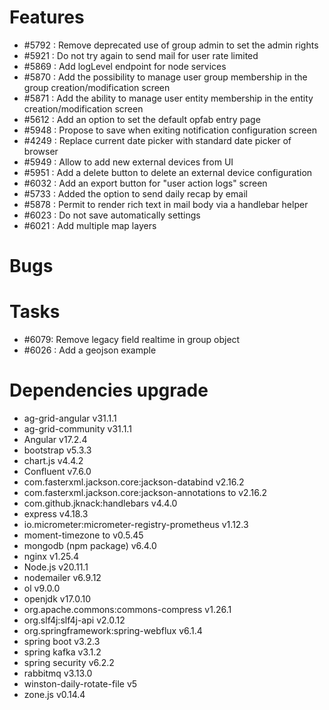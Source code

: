 
# Features

- #5792 : Remove deprecated use of group admin to set the admin rights
- #5921 : Do not try again to send mail for user rate limited
- #5869 : Add logLevel endpoint for node services
- #5870 : Add the possibility to manage user group membership in the group creation/modification screen
- #5871 : Add the ability to manage user entity membership in the entity creation/modification screen
- #5612 : Add an option to set the default opfab entry page
- #5948 : Propose to save when exiting notification configuration screen
- #4249 : Replace current date picker with standard date picker of browser
- #5949 : Allow to add new external devices from UI
- #5951 : Add a delete button to delete an external device configuration
- #6032 : Add an export button for "user action logs" screen
- #5733 : Added the option to send daily recap by email
- #5878 : Permit to render rich text in mail body via a handlebar helper
- #6023 : Do not save automatically settings
- #6021 : Add multiple map layers
  
# Bugs


# Tasks
- #6079: Remove legacy field realtime in group object
- #6026 : Add a geojson example


# Dependencies upgrade

- ag-grid-angular v31.1.1
- ag-grid-community v31.1.1
- Angular v17.2.4
- bootstrap v5.3.3
- chart.js v4.4.2
- Confluent v7.6.0
- com.fasterxml.jackson.core:jackson-databind v2.16.2
- com.fasterxml.jackson.core:jackson-annotations to v2.16.2
- com.github.jknack:handlebars v4.4.0
- express v4.18.3
- io.micrometer:micrometer-registry-prometheus v1.12.3
- moment-timezone to v0.5.45
- mongodb (npm package) v6.4.0
- nginx v1.25.4
- Node.js v20.11.1
- nodemailer v6.9.12
- ol v9.0.0
- openjdk v17.0.10
- org.apache.commons:commons-compress v1.26.1
- org.slf4j:slf4j-api v2.0.12
- org.springframework:spring-webflux v6.1.4
- spring boot v3.2.3
- spring kafka v3.1.2
- spring security v6.2.2
- rabbitmq v3.13.0
- winston-daily-rotate-file v5
- zone.js v0.14.4 


